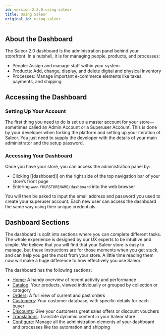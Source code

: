 ```yaml
---
id: version-2.8.0-using-saleor
title: Using Saleor
original_id: using-saleor
---
```


## About the Dashboard

The Saleor 2.0 dashboard is the administration panel behind your storefront. In a nutshell, it is for managing people, products, and processes:

- People: Assign and manage staff within your system
- Products: Add, change, display, and delete digital and physical inventory
- Processes: Manage important e-commerce elements like taxes, payments, and shipping


## Accessing the Dashboard

### Setting Up Your Account

The first thing you need to do is set up a master account for your store—sometimes called an Admin Account or a Superuser Account. This is done by your developer when forking the platform and setting up your iteration of Saleor. You just need to supply the developer with the details of your main administrator and the setup password.


### Accessing Your Dashboard

Once you have your store, you can access the administration panel by: 

- Clicking [[dashboard]] on the right side of the top navigation bar of your store’s front page
- Entering `www.YOURSTORENAME/dashboard` into the web browser

You will then be asked to input the email address and password you used to create your superuser account. Each new user can access the dashboard the same way using their unique credentials.


## Dashboard Sections

The dashboard is split into sections where you can complete different tasks. The whole experience is designed by our UX experts to be intuitive and simple. We believe that you will find that your Saleor store is easy to manage, but these instructions are for those moments when you get stuck, and can help you get the most from your store. A little time reading them now will make a huge difference to how effectively you use Saleor.

The dashboard has the following sections:

- [Home](/docs/dashboard/home): A handy overview of recent activity and performance
- [Catalog](/docs/dashboard/catalog/intro): Your products, viewed individually or grouped by collection or category
- [Orders](/docs/dashboard/orders): A full view of current and past orders
- [Customers](/docs/dashboard/customers): Your customer database, with specific details for each buyer
- [Discounts](/docs/dashboard/discounts/sales): Give your customers great sales offers or discount vouchers
- [Translations](/docs/dashboards/translations): Translate dynamic content in your Saleor store
- [Configure](/docs/dashboard/configuration/intro): Manage all the administration elements of your dashboard and processes like tax automation and shipping
